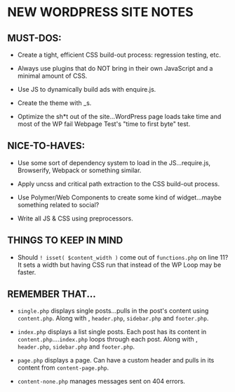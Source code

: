 # NEW WORDPRESS SITE NOTES

## MUST-DOS:

* Create a tight, efficient CSS build-out process: regression testing, etc.

* Always use plugins that do NOT bring in their own JavaScript and a minimal amount of CSS.

* Use JS to dynamically build ads with enquire.js.

* Create the theme with _s.

* Optimize the sh*t out of the site...WordPress page loads take time and most of the WP fail Webpage Test's "time to first byte" test.

## NICE-TO-HAVES:

* Use some sort of dependency system to load in the JS...require.js, Browserify, Webpack or something similar.

* Apply uncss and critical path extraction to the CSS build-out process.

* Use Polymer/Web Components to create some kind of widget...maybe something related to social?

* Write all JS & CSS using preprocessors.


## THINGS TO KEEP IN MIND

* Should `! isset( $content_width )` come out of `functions.php` on line 11? It sets a width but having CSS run that instead of the WP Loop may be faster.

## REMEMBER THAT...

* `single.php` displays single posts...pulls in the post's content using `content.php`. Along with , `header.php`, `sidebar.php` and `footer.php`.

* `index.php` displays a list single posts. Each post has its content in `content.php`....`index.php` loops through each post. Along with , `header.php`, `sidebar.php` and `footer.php`.

* `page.php` displays a page. Can have a custom header and pulls in its content from `content-page.php`.

* `content-none.php` manages messages sent on 404 errors.